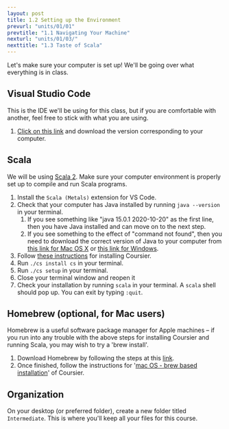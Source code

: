 ```yaml
---
layout: post
title: 1.2 Setting up the Environment
prevurl: "units/01/01"
prevtitle: "1.1 Navigating Your Machine"
nexturl: "units/01/03/"
nexttitle: "1.3 Taste of Scala"
---
```

Let's make sure your computer is set up! We'll be going over what everything is in class.

## Visual Studio Code
This is the IDE we'll be using for this class, but if you are comfortable with another, feel free to stick with what you are using.

  1. [Click on this link](https://code.visualstudio.com/) and download the version corresponding to your computer.

## Scala
We will be using [Scala 2](https://www.scala-lang.org/). Make sure your computer environment is properly set up to compile and run Scala programs.
  
  1. Install the `Scala (Metals)` extension for VS Code.
  1. Check that your computer has Java installed by running `java --version` in your terminal. 
      1. If you see something like "java 15.0.1 2020-10-20" as the first line, then you have Java installed and can move on to the next step. 
      1. If you see something to the effect of "command not found", then you need to download the correct version of Java to your computer from [this link for Mac OS X](https://www.oracle.com/java/technologies/downloads/#java11-mac) or [this link for Windows](https://www.oracle.com/java/technologies/downloads/#java11-windows).
  1. Follow [these instructions](https://get-coursier.io/docs/cli-installation) for installing Coursier.
  1. Run `./cs install cs` in your terminal.
  1. Run `./cs setup` in your terminal.
  1. Close your terminal window and reopen it
  1. Check your installation by running `scala` in your terminal. A `scala` shell should pop up. You can exit by typing `:quit`.

## Homebrew (optional, for Mac users)
Homebrew is a useful software package manager for Apple machines – if you run into any trouble with the above steps for installing Coursier and running Scala, you may wish to try a 'brew install'. 

  1. Download Homebrew by following the steps at this [link](https://docs.brew.sh/Installation). 
  1. Once finished, follow the instructions for '[mac OS - brew based installation](https://get-coursier.io/docs/cli-installation#macos-brew-based-installation)' of Coursier. 

## Organization
On your desktop (or preferred folder), create a new folder titled `Intermediate`. This is where you'll keep all your files for this course.
